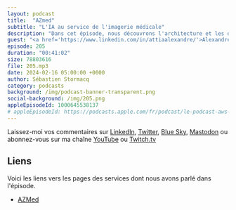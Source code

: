 ```yaml
---
layout: podcast
title:  "AZmed"
subtitle: "L'IA au service de l'imagerie médicale"
description: "Dans cet épisode, nous découvrons l'architecture et les défis techniques de RayVolve, une solution qui assiste les radiologues dans leurs diagnostics, leur permettant ainsi d'analyser jusqu'à trois fois plus d'images par jour. Nous parlons de flux de données, de leur anonymisation, et de l'entraînement de modèles d'apprentissage machine (ML). Que vous soyez intéressés par l'apprentissage machine, le traitement d'images ou les technologies médicales (MedTech), écoutez ce nouvel épisode."
guest: "<a href='https://www.linkedin.com/in/attiaalexandre/'>Alexandre Attia</a>, CTO et co-foundateur de AZmed"
episode: 205
duration: "00:41:02" 
size: 78803616
file: 205.mp3
date: 2024-02-16 05:00:00 +0000
author: Sébastien Stormacq
category: podcasts
background: /img/podcast-banner-transparent.png
social-background: /img/205.png
appleEpisodeId: 1000645538137
# appleEpisodeId: https://podcasts.apple.com/fr/podcast/le-podcast-aws-en-français/id1452118442
---
```


Laissez-moi vos commentaires sur [LinkedIn](https://www.linkedin.com/in/sebastienstormacq/), [Twitter](https://twitter.com/sebsto), [Blue Sky](https://bsky.app/profile/sebsto.bsky.social), [Mastodon](https://awscommunity.social/@sebsto) ou abonnez-vous sur ma chaîne [YouTube](https://www.youtube.com/sebsto) ou [Twitch.tv](https://www.twitch.tv/sebAWS)

## Liens

Voici les liens vers les pages des services dont nous avons parlé dans l'épisode.

- [AZMed](https://azmed.co/)
